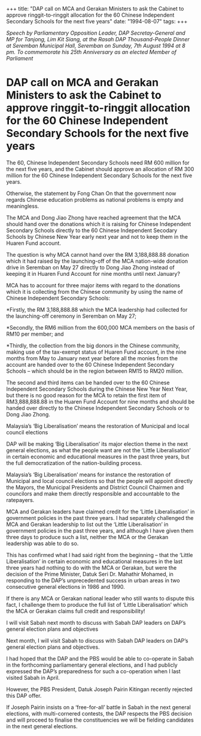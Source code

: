 +++ 
title: "DAP call on MCA and Gerakan Ministers to ask the Cabinet to approve ringgit-to-ringgit allocation for the 60 Chinese Independent Secondary Schools for the next five years"
date: "1994-08-07"
tags:
+++

_Speech by Parliamentary Opposition Leader, DAP Secretay-General and MP for Tanjong, Lim Kit Siang, at the Rasah DAP Thousand-People Dinner at Seremban Municipal Hall, Seremban on Sunday, 7th August 1994 at 8 pm. To commemorate his 25th Anniversary as an elected Member of Parliament_

# DAP call on MCA and Gerakan Ministers to ask the Cabinet to approve ringgit-to-ringgit allocation for the 60 Chinese Independent Secondary Schools for the next five years

The 60, Chinese Independent Secondary Schools need RM 600 million for the next five years, and the Cabinet should approve an allocation of RM 300 million for the 60 Chinese Independent Secondary Schools for the next five years.</u>

Otherwise, the statement by Fong Chan On that the government now regards Chinese education problems as national problems is empty and meaningless.

The MCA and Dong Jiao Zhong have reached agreement that the MCA should hand over the donations which it is raising for Chinese Independent Secondary Schools directly to the 60 Chinese Independent Secodary Schools by Chinese New Year early next year and not to keep them in the Huaren Fund account.

The question is why MCA cannot hand over the RM 3,188,888.88 donation which it had raised by the launching-off of the MCA nation-wide donation drive in Seremban on May 27 directly to Dong Jiao Zhong instead of keeping it in Huaren Fund Account for nine months until next January?

MCA has to account for three major items with regard to the donations which it is collecting from the Chinese community by using the name of Chinese Independent Secondary Schools:

*Firstly, the RM 3,188,888.88 which the MCA leadership had collected for the launching-off ceremony in Seremban on May 27;

*Secondly, the RM6 million from the 600,000 MCA members on the basis of RM10 per member; and

*Thirdly, the collection from the big donors in the Chinese community, making use of the tax-exempt status of Huaren Fund account, in the nine months from May to January next year before all the monies from the account are handed over to the 60 Chinese Independent Secondary Schools – which should be in the region between RM15 to RM20 million.

The second and third items can be handed over to the 60 Chinese Independent Secondary Schools during the Chinese New Year Next Year, but there is no good reason for the MCA to retain the first item of RM3,888,888.88 in the Huaren Fund Account for nine months and should be handed over directly to the Chinese Independent Secondary Schools or to Dong Jiao Zhong.

Malaysia’s ‘Big Liberalisation’ means the restoration of Municipal and local council elections

DAP will be making ‘Big Liberalisation’ its major election theme in the next general elections, as what the people want are not the ‘Little Liberalisation’ in certain economic and educational measures in the past three years, but the full democratization of the nation-building process.

Malaysia’s ‘Big Liberalisation’ means for instance the restoration of Municipal and local council elections so that the people will appoint directly the Mayors, the Municipal Presidents and District Council Chairmen and councilors and make them directly responsible and accountable to the ratepayers.

MCA and Gerakan leaders have claimed credit for the ‘Little Liberalisation’ in government policies in the past three years. I had separately challenged the MCA and Gerakan leadership to list out the ‘Little Liberalisation’ in government policies in the past three years, and although I have given them three days to produce such a list, neither the MCA or the Gerakan leadership was able to do so.

This has confirmed what I had said right from the beginning – that the ‘Little Liberalisation’ in certain economic and educational measures in the last three years had nothing to do with the MCA or Gerakan, but were the decision of the Prime Minister, Datuk Seri Dr. Mahathir Mohamed, in responding to the DAP’s unprecedented success in urban areas in two consecutive general elections in 1986 and 1990.

If there is any MCA or Gerakan national leader who still wants to dispute this fact, I challenge them to produce the full list of ‘Little Liberalisation’ which the MCA or Gerakan claims full credit and responsibility!

I will visit Sabah next month to discuss with Sabah DAP leaders on DAP’s general election plans and objectives

Next month, I will visit Sabah to discuss with Sabah DAP leaders on DAP’s general election plans and objectives.

I had hoped that the DAP and the PBS would be able to co-operate in Sabah in the forthcoming parliamentary general elections, and I had publicly expressed the DAP’s preparedness for such a co-operation when I last visited Sabah in April.

However, the PBS President, Datuk Joseph Pairin Kitingan recently rejected this DAP offer.

If Joseph Pairin insists on a ‘free-for-all’ battle in Sabah in the next general elections, with multi-cornered contests, the DAP respects the PBS decision and will proceed to finalise the constituencies we will be fielding candidates in the next general elections.
 
